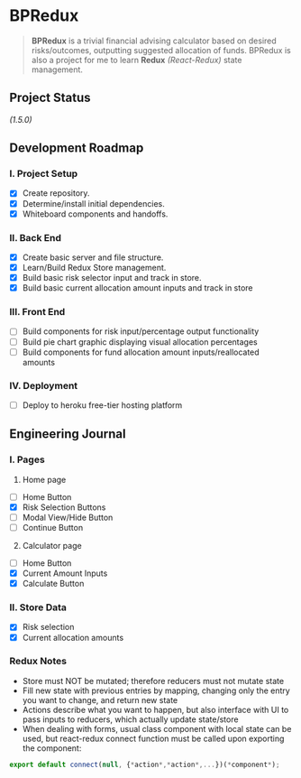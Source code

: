 # **BPRedux**
>**BPRedux** is a trivial financial advising calculator based on desired risks/outcomes, outputting suggested allocation of funds. BPRedux is also a project for me to learn **Redux** *(React-Redux)* state management.

## **Project Status**
*(1.5.0)*

## **Development Roadmap**

### I. Project Setup
- [X] Create repository.
- [X] Determine/install initial dependencies.
- [X] Whiteboard components and handoffs.

### II. Back End
- [X] Create basic server and file structure.
- [X] Learn/Build Redux Store management.
- [X] Build basic risk selector input and track in store.
- [X] Build basic current allocation amount inputs and track in store

### III. Front End
- [ ] Build components for risk input/percentage output functionality
- [ ] Build pie chart graphic displaying visual allocation percentages 
- [ ] Build components for fund allocation amount inputs/reallocated amounts

### IV. Deployment
- [ ] Deploy to heroku free-tier hosting platform

## **Engineering Journal**

### I. Pages
1. Home page
- [ ] Home Button
- [X] Risk Selection Buttons
- [ ] Modal View/Hide Button
- [ ] Continue Button
2. Calculator page
- [ ] Home Button
- [X] Current Amount Inputs
- [X] Calculate Button

### II. Store Data
- [X] Risk selection
- [X] Current allocation amounts

### Redux Notes
- Store must NOT be mutated; therefore reducers must not mutate state
- Fill new state with previous entries by mapping, changing only the entry you want to change, and return new state
- Actions describe what you want to happen, but also interface with UI to pass inputs to reducers, which actually update state/store
- When dealing with forms, usual class component with local state can be used, but react-redux connect function must be called upon exporting the component:
```javascript
export default connect(null, {*action*,*action*,...})(*component*);
``` 
